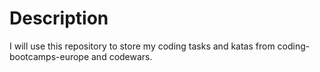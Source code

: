 # Description

I will use this repository to store my coding tasks and katas from coding-bootcamps-europe and codewars.

